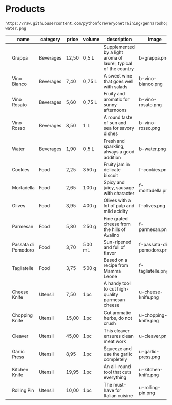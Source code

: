 # Products

```
https://raw.githubusercontent.com/pythonforeveryonetraining/gennaroshop/main/products/b-water.png
```

| | name | category | price | volume | description | image |
| --- | --- | --- | --- | --- | --- | --- |
| <img src="https://raw.githubusercontent.com/pythonforeveryonetraining/gennaroshop/main/products/b-grappa.png" width="80"> | Grappa | Beverages | 12,50 | 0,5 L | Supplemented by a light aroma of laurel, typical of the country | b-grappa.png |
| <img src="https://raw.githubusercontent.com/pythonforeveryonetraining/gennaroshop/main/products/b-vino-bianco.png" width="80"> | Vino Bianco | Beverages | 7,40 | 0,75 L | A sweet wine that goes well with salads | b-vino-bianco.png |
| <img src="https://raw.githubusercontent.com/pythonforeveryonetraining/gennaroshop/main/products/b-vino-rosato.png" width="80"> | Vino Rosato | Beverages | 5,60 | 0,75 L | Fruity and aromatic for sunny afternoons | b-vino-rosato.png |
| <img src="https://raw.githubusercontent.com/pythonforeveryonetraining/gennaroshop/main/products/b-vino-rosso.png" width="80"> | Vino Rosso | Beverages | 8,50 | 1 L | A round taste of sun and sea for savory dishes | b-vino-rosso.png |
| <img src="https://raw.githubusercontent.com/pythonforeveryonetraining/gennaroshop/main/products/b-water.png" width="80"> | Water | Beverages | 1,90 | 0,5 L | Fresh and sparkling, always a good addition | b-water.png |
| <img src="https://raw.githubusercontent.com/pythonforeveryonetraining/gennaroshop/main/products/f-cookies.png" width="80"> | Cookies | Food | 2,25 | 350 g | Fruity jam in delicate biscuit | f-cookies.png |
| <img src="https://raw.githubusercontent.com/pythonforeveryonetraining/gennaroshop/main/products/f-mortadella.png" width="80"> | Mortadella | Food | 2,65 | 100 g | Spicy and juicy, sausage with character | f-mortadella.png |
| <img src="https://raw.githubusercontent.com/pythonforeveryonetraining/gennaroshop/main/products/f-olives.png" width="80"> | Olives | Food | 3,95 | 400 g | Olives with a lot of pulp and mild acidity | f-olives.png |
| <img src="https://raw.githubusercontent.com/pythonforeveryonetraining/gennaroshop/main/products/f-parmesan.png" width="80"> | Parmesan | Food | 5,80 | 250 g | Fine grated cheese from the hills of Avalino | f-parmesan.png |
| <img src="https://raw.githubusercontent.com/pythonforeveryonetraining/gennaroshop/main/products/f-passata-di-pomodoro.png" width="80"> | Passata di Pomodoro | Food | 3,70 | 500 mL | Sun-ripened and full of flavor | f-passata-di-pomodoro.png |
| <img src="https://raw.githubusercontent.com/pythonforeveryonetraining/gennaroshop/main/products/f-tagliatelle.png" width="80"> | Tagliatelle | Food | 3,75 | 500 g | Based on a recipe from Mamma Leone | f-tagliatelle.png |
| <img src="https://raw.githubusercontent.com/pythonforeveryonetraining/gennaroshop/main/products/u-cheese-knife.png" width="80"> | Cheese Knife | Utensil | 7,50 | 1pc | A handy tool to cut high-quality parmesan cheese | u-cheese-knife.png |
| <img src="https://raw.githubusercontent.com/pythonforeveryonetraining/gennaroshop/main/products/u-chopping-knife.png" width="80"> | Chopping Knife | Utensil | 15,00 | 1pc | Cut aromatic herbs, do not crush | u-chopping-knife.png |
| <img src="https://raw.githubusercontent.com/pythonforeveryonetraining/gennaroshop/main/products/u-cleaver.png" width="80"> | Cleaver | Utensil | 45,00 | 1pc | This cleaver ensures clean meat work | u-cleaver.png |
| <img src="https://raw.githubusercontent.com/pythonforeveryonetraining/gennaroshop/main/products/u-garlic-press.png" width="80"> | Garlic Press | Utensil | 8,95 | 1pc | Squeeze and use the garlic completely | u-garlic-press.png |
| <img src="https://raw.githubusercontent.com/pythonforeveryonetraining/gennaroshop/main/products/u-kitchen-knife.png" width="80"> | Kitchen Knife | Utensil | 19,95 | 1pc |An all-round tool that cuts everything | u-kitchen-knife.png |
| <img src="https://raw.githubusercontent.com/pythonforeveryonetraining/gennaroshop/main/products/u-rolling-pin.png" width="80"> | Rolling Pin | Utensil | 10,00 | 1pc | The must-have for Italian cuisine | u-rolling-pin.png |
